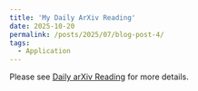 ```yaml
---
title: 'My Daily ArXiv Reading'
date: 2025-10-20
permalink: /posts/2025/07/blog-post-4/
tags:
  - Application
---
```


Please see [Daily arXiv Reading](https://jerrysiri.github.io/arXiv-agent/) for more details.
